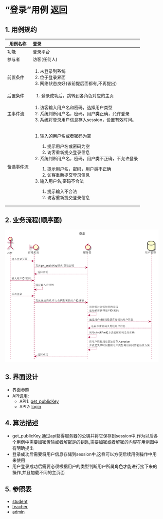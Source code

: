 # “登录”用例 [返回](../README.md)

## 1. 用例规约

|用例名称|登录|
|-------|:-------------|
|功能|登录平台|
|参与者|访客(任何人)|
|前置条件|<ol><li>未登录到系统</li><li>位于登录界面</li><li>网络状态良好(该前提后面都有,不再提出)</li></ol> |
|后置条件| &nbsp;&nbsp;&nbsp;1. 登录成功后，跳转到各角色对应的主页|
|主事件流| <ol><li>访客输入用户名和密码，选择用户类型</li><li>系统判断用户名，密码，用户类正确，允许登录</li><li>系统将登录用户信息存入session，设置有效时间。</li></ol>|
|备选事件流|<ol><li>输入的用户名或者密码为空</li> <ol><li>提示用户名或密码为空</li><li>访客重新提交登录信息</li></ol> <li>系统判断用户名，密码，用户类不正确，不允许登录</li> <ol><li>提示用户名，密码，用户类不正确</li><li>访客重新提交登录信息</li></ol> <li>输入用户名,密码不合法</li> <ol><li>提示输入不合法</li><li>访客重新提交登录信息</li></ol></ol>|

## 2. 业务流程(顺序图)

![登录](../../out/test6/sequence/登录.png)

## 3. 界面设计

- 界面参照
- API调用:
    - API1: [get_publicKey](../api/get_publicKey.md)
    - API2: [login](../api/login.md)

## 4. 算法描述

- get_publicKey,通过api获得服务器的公钥并将它保存到session中,作为以后各个用例中需要加密传输或者解密是的钥匙,需要加密或者解密的内容在用例图中有明确提出
- 登录成功后需要将用户信息存储到session中,这样可以方便后续用例操作中用来使用
- 用户登录成功后需要必须根据用户的类型判断用户所属角色才能进行接下来的操作,并且加载不同的主页面

## 5. 参照表

- [student](../数据库设计.md/#student)
- [teacher](../数据库设计.md/#teacher)
- [admin](../数据库设计.md/#admin)

